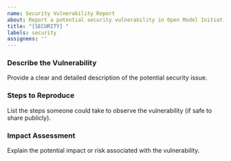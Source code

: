 ```yaml
---
name: Security Vulnerability Report
about: Report a potential security vulnerability in Open Model Initiative Data Repository
title: "[SECURITY] "
labels: security
assignees: ''
---
```


### Describe the Vulnerability

Provide a clear and detailed description of the potential security issue.

### Steps to Reproduce

List the steps someone could take to observe the vulnerability (if safe to share publicly).

### Impact Assessment

Explain the potential impact or risk associated with the vulnerability.
